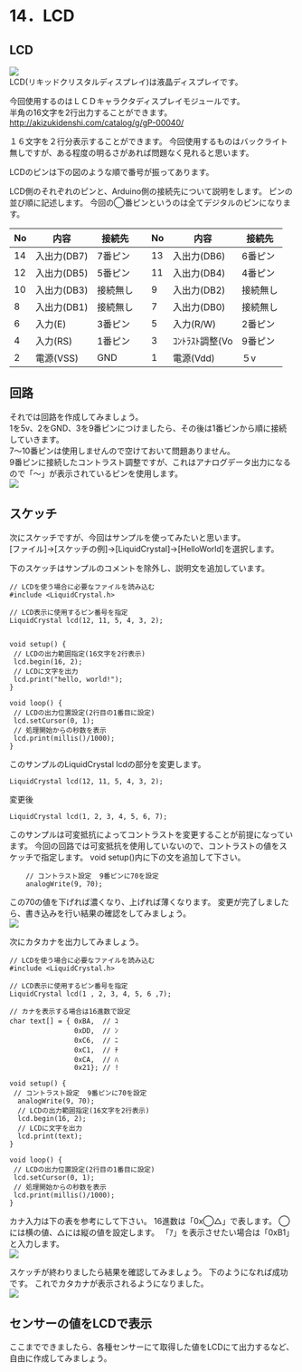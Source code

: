 # 14．LCD

## LCD
![](lcd1_2.png)
<br>
LCD(リキッドクリスタルディスプレイ)は液晶ディスプレイです。



今回使用するのはＬＣＤキャラクタディスプレイモジュールです。
<br>
半角の16文字を2行出力することができます。
<br>
http://akizukidenshi.com/catalog/g/gP-00040/

１６文字を２行分表示することができます。
今回使用するものはバックライト無しですが、ある程度の明るさがあれば問題なく見れると思います。


LCDのピンは下の図のような順で番号が振ってあります。
 

LCD側のそれぞれのピンと、Arduino側の接続先について説明をします。
ピンの並び順に記述します。
今回の◯番ピンというのは全てデジタルのピンになります。

| No|内容|接続先||No|内容| 接続先|
|--|--|--|--|--|--|--|
|14|入出力(DB7)|7番ピン||13|入出力(DB6)|6番ピン|
|12|入出力(DB5)|5番ピン||11|入出力(DB4)|4番ピン|
|10|入出力(DB3)|接続無し||9|入出力(DB2)|接続無し|
|8|入出力(DB1)|接続無し||7|入出力(DB0)|接続無し|
|6|入力(E)|3番ピン||5|入力(R/W)|2番ピン|
|4|入力(RS)|1番ピン||3|ｺﾝﾄﾗｽﾄ調整(Vo| 9番ピン|
|2|電源(VSS)|GND||1|電源(Vdd)|５v|

## 回路

それでは回路を作成してみましょう。
<br>
1を5v、2をGND、3を9番ピンにつけましたら、その後は1番ピンから順に接続していきます。
<br>
7〜10番ピンは使用しませんので空けておいて問題ありません。
<br>
9番ピンに接続したコントラスト調整ですが、これはアナログデータ出力になるので「〜」が表示されているピンを使用します。
<br>
![](lcd3.png)

## スケッチ

次にスケッチですが、今回はサンプルを使ってみたいと思います。
<br>
[ファイル]→[スケッチの例]→[LiquidCrystal]→[HelloWorld]を選択します。

下のスケッチはサンプルのコメントを除外し、説明文を追加しています。

```
// LCDを使う場合に必要なファイルを読み込む
#include <LiquidCrystal.h>

// LCD表示に使用するピン番号を指定
LiquidCrystal lcd(12, 11, 5, 4, 3, 2);


void setup() {
 // LCDの出力範囲指定(16文字を2行表示)
 lcd.begin(16, 2);
 // LCDに文字を出力
 lcd.print("hello, world!");
}

void loop() {
 // LCDの出力位置設定(2行目の1番目に設定)
 lcd.setCursor(0, 1);
 // 処理開始からの秒数を表示
 lcd.print(millis()/1000);
}
```

このサンプルのLiquidCrystal lcdの部分を変更します。
```
LiquidCrystal lcd(12, 11, 5, 4, 3, 2);
```


変更後
```
LiquidCrystal lcd(1, 2, 3, 4, 5, 6, 7);

```

このサンプルは可変抵抗によってコントラストを変更することが前提になっています。
今回の回路では可変抵抗を使用していないので、コントラストの値をスケッチで指定します。
void setup()内に下の文を追加して下さい。
```
    // コントラスト設定  9番ピンに70を設定
    analogWrite(9, 70);

```
この70の値を下げれば濃くなり、上げれば薄くなります。
変更が完了しましたら、書き込みを行い結果の確認をしてみましょう。
<br>
![](lcd4.jpg)


次にカタカナを出力してみましょう。 
```
// LCDを使う場合に必要なファイルを読み込む
#include <LiquidCrystal.h>

// LCD表示に使用するピン番号を指定
LiquidCrystal lcd(1 , 2, 3, 4, 5, 6 ,7);

// カナを表示する場合は16進数で設定
char text[] = { 0xBA,  // ｺ
                0xDD,  // ﾝ
                0xC6,  // ﾆ
                0xC1,  // ﾁ
                0xCA,  // ﾊ
                0x21}; // !

void setup() {
 // コントラスト設定  9番ピンに70を設定
  analogWrite(9, 70);
  // LCDの出力範囲指定(16文字を2行表示)
  lcd.begin(16, 2);
  // LCDに文字を出力
  lcd.print(text);
}

void loop() {
 // LCDの出力位置設定(2行目の1番目に設定)
 lcd.setCursor(0, 1);
 // 処理開始からの秒数を表示
 lcd.print(millis()/1000);
}
```


カナ入力は下の表を参考にして下さい。
16進数は「0x◯△」で表します。
◯には横の値、△には縦の値を設定します。
「ｱ」を表示させたい場合は「0xB1」と入力します。
<br>
![](lcd5_3.jpg)

スケッチが終わりましたら結果を確認してみましょう。
下のようになれば成功です。
これでカタカナが表示されるようになりました。
<br>
![](lcd6.jpg)

## センサーの値をLCDで表示

ここまでできましたら、各種センサーにて取得した値をLCDにて出力するなど、自由に作成してみましょう。
